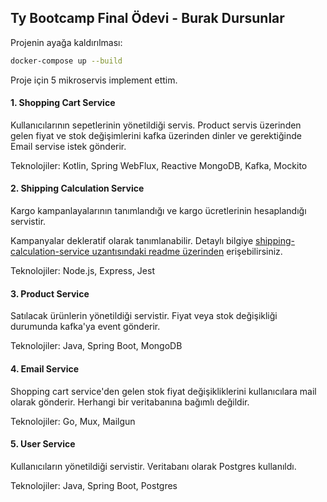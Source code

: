 ## Ty Bootcamp Final Ödevi - Burak Dursunlar

Projenin ayağa kaldırılması:

```bash
docker-compose up --build
```

Proje için 5 mikroservis implement ettim.

#### 1. Shopping Cart Service

Kullanıcılarının sepetlerinin yönetildiği servis. 
Product servis üzerinden gelen fiyat ve stok değişimlerini kafka üzerinden dinler ve gerektiğinde Email servise istek gönderir.

Teknolojiler: Kotlin, Spring WebFlux, Reactive MongoDB, Kafka, Mockito

#### 2. Shipping Calculation Service
Kargo kampanlayalarının tanımlandığı ve kargo ücretlerinin hesaplandığı servistir.

Kampanyalar dekleratif olarak tanımlanabilir. Detaylı bilgiye [shipping-calculation-service uzantısındaki readme üzerinden](https://github.com/bootcamp-final/ty-bootcamp-final/blob/master/shipping-calculation-service/README.md)
erişebilirsiniz.

Teknolojiler: Node.js, Express, Jest

#### 3. Product Service
Satılacak ürünlerin yönetildiği servistir. Fiyat veya stok değişikliği durumunda kafka'ya event gönderir.

Teknolojiler: Java, Spring Boot, MongoDB


#### 4. Email Service
Shopping cart service'den gelen stok fiyat değişikliklerini kullanıcılara mail olarak gönderir. 
Herhangi bir veritabanına bağımlı değildir.

Teknolojiler: Go, Mux, Mailgun

#### 5. User Service

Kullanıcıların yönetildiği servistir. Veritabanı olarak Postgres kullanıldı.

Teknolojiler: Java, Spring Boot, Postgres
